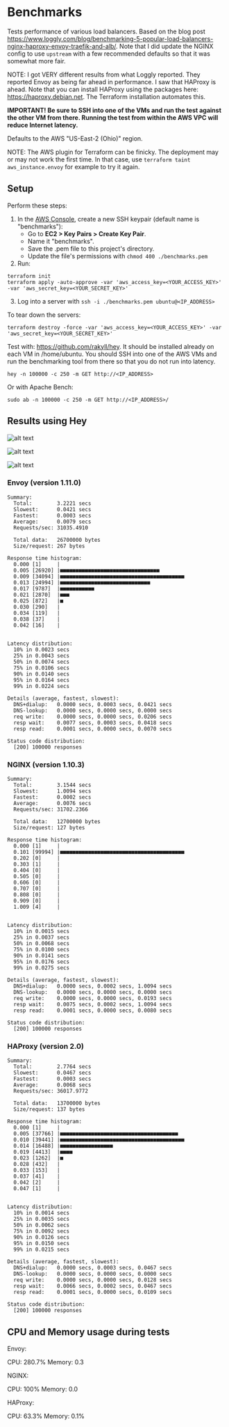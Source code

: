 # Benchmarks

Tests performance of various load balancers. Based on the blog post https://www.loggly.com/blog/benchmarking-5-popular-load-balancers-nginx-haproxy-envoy-traefik-and-alb/. Note that I did update the NGINX config to use `upstream` with a few recommended defaults so that it was somewhat more fair.

NOTE: I got VERY different results from what Loggly reported. They reported Envoy as being far ahead in performance. I saw that
HAProxy is ahead. Note that you can install HAProxy using the packages here: https://haproxy.debian.net. The Terraform installation automates this.

**IMPORTANT! Be sure to SSH into one of the VMs and run the test against the other VM from there. Running the test from within the AWS VPC will reduce Internet latency.**

Defaults to the AWS "US-East-2 (Ohio)" region.

NOTE: The AWS plugin for Terraform can be finicky. The deployment may or may not work the first time. In that case, 
use `terraform taint aws_instance.envoy` for example to try it again.

## Setup

Perform these steps:

1. In the [AWS Console](https://console.aws.amazon.com), create a new SSH keypair (default name is "benchmarks"):
    * Go to __EC2 > Key Pairs > Create Key Pair__.
    * Name it "benchmarks".
    * Save the .pem file to this project's directory.
    * Update the file's permissions with `chmod 400 ./benchmarks.pem`
2. Run:
```
terraform init
terraform apply -auto-approve -var 'aws_access_key=<YOUR_ACCESS_KEY>' -var 'aws_secret_key=<YOUR_SECRET_KEY>'
```
3. Log into a server with `ssh -i ./benchmarks.pem ubuntu@<IP_ADDRESS>`

To tear down the servers:

```
terraform destroy -force -var 'aws_access_key=<YOUR_ACCESS_KEY>' -var 'aws_secret_key=<YOUR_SECRET_KEY>'
```

Test with: https://github.com/rakyll/hey. It should be installed already on each VM in /home/ubuntu. You should SSH into one of the AWS VMs and run the benchmarking tool from there so that you do not run into latency.

```
hey -n 100000 -c 250 -m GET http://<IP_ADDRESS>
```

Or with Apache Bench:

```
sudo ab -n 100000 -c 250 -m GET http://<IP_ADDRESS>/
```

## Results using Hey

![alt text](images/requests_per_second.png "Requests per second")

![alt text](images/latency.png "Latency")

![alt text](images/cpu.png "CPU Usage")

### Envoy (version 1.11.0)

```
Summary:
  Total:        3.2221 secs
  Slowest:      0.0421 secs
  Fastest:      0.0003 secs
  Average:      0.0079 secs
  Requests/sec: 31035.4910
  
  Total data:   26700000 bytes
  Size/request: 267 bytes

Response time histogram:
  0.000 [1]     |
  0.005 [26920] |■■■■■■■■■■■■■■■■■■■■■■■■■■■■■■■■
  0.009 [34094] |■■■■■■■■■■■■■■■■■■■■■■■■■■■■■■■■■■■■■■■■
  0.013 [24994] |■■■■■■■■■■■■■■■■■■■■■■■■■■■■■
  0.017 [9787]  |■■■■■■■■■■■
  0.021 [2870]  |■■■
  0.025 [872]   |■
  0.030 [290]   |
  0.034 [119]   |
  0.038 [37]    |
  0.042 [16]    |


Latency distribution:
  10% in 0.0023 secs
  25% in 0.0043 secs
  50% in 0.0074 secs
  75% in 0.0106 secs
  90% in 0.0140 secs
  95% in 0.0164 secs
  99% in 0.0224 secs

Details (average, fastest, slowest):
  DNS+dialup:   0.0000 secs, 0.0003 secs, 0.0421 secs
  DNS-lookup:   0.0000 secs, 0.0000 secs, 0.0000 secs
  req write:    0.0000 secs, 0.0000 secs, 0.0206 secs
  resp wait:    0.0077 secs, 0.0003 secs, 0.0418 secs
  resp read:    0.0001 secs, 0.0000 secs, 0.0070 secs

Status code distribution:
  [200] 100000 responses
```

### NGINX (version 1.10.3)

```
Summary:
  Total:        3.1544 secs
  Slowest:      1.0094 secs
  Fastest:      0.0002 secs
  Average:      0.0076 secs
  Requests/sec: 31702.2366
  
  Total data:   12700000 bytes
  Size/request: 127 bytes

Response time histogram:
  0.000 [1]     |
  0.101 [99994] |■■■■■■■■■■■■■■■■■■■■■■■■■■■■■■■■■■■■■■■■
  0.202 [0]     |
  0.303 [1]     |
  0.404 [0]     |
  0.505 [0]     |
  0.606 [0]     |
  0.707 [0]     |
  0.808 [0]     |
  0.909 [0]     |
  1.009 [4]     |


Latency distribution:
  10% in 0.0015 secs
  25% in 0.0037 secs
  50% in 0.0068 secs
  75% in 0.0100 secs
  90% in 0.0141 secs
  95% in 0.0176 secs
  99% in 0.0275 secs

Details (average, fastest, slowest):
  DNS+dialup:   0.0000 secs, 0.0002 secs, 1.0094 secs
  DNS-lookup:   0.0000 secs, 0.0000 secs, 0.0000 secs
  req write:    0.0000 secs, 0.0000 secs, 0.0193 secs
  resp wait:    0.0075 secs, 0.0002 secs, 1.0094 secs
  resp read:    0.0001 secs, 0.0000 secs, 0.0080 secs

Status code distribution:
  [200] 100000 responses
```

### HAProxy (version 2.0)

```
Summary:
  Total:        2.7764 secs
  Slowest:      0.0467 secs
  Fastest:      0.0003 secs
  Average:      0.0068 secs
  Requests/sec: 36017.9772
  
  Total data:   13700000 bytes
  Size/request: 137 bytes

Response time histogram:
  0.000 [1]     |
  0.005 [37766] |■■■■■■■■■■■■■■■■■■■■■■■■■■■■■■■■■■■■■■
  0.010 [39441] |■■■■■■■■■■■■■■■■■■■■■■■■■■■■■■■■■■■■■■■■
  0.014 [16488] |■■■■■■■■■■■■■■■■■
  0.019 [4413]  |■■■■
  0.023 [1262]  |■
  0.028 [432]   |
  0.033 [153]   |
  0.037 [41]    |
  0.042 [2]     |
  0.047 [1]     |


Latency distribution:
  10% in 0.0014 secs
  25% in 0.0035 secs
  50% in 0.0062 secs
  75% in 0.0092 secs
  90% in 0.0126 secs
  95% in 0.0150 secs
  99% in 0.0215 secs

Details (average, fastest, slowest):
  DNS+dialup:   0.0000 secs, 0.0003 secs, 0.0467 secs
  DNS-lookup:   0.0000 secs, 0.0000 secs, 0.0000 secs
  req write:    0.0000 secs, 0.0000 secs, 0.0128 secs
  resp wait:    0.0066 secs, 0.0002 secs, 0.0467 secs
  resp read:    0.0001 secs, 0.0000 secs, 0.0109 secs

Status code distribution:
  [200] 100000 responses
```

## CPU and Memory usage during tests

Envoy:

CPU: 280.7%
Memory: 0.3

NGINX:

CPU: 100%
Memory: 0.0

HAProxy:

CPU: 63.3%
Memory: 0.1%
